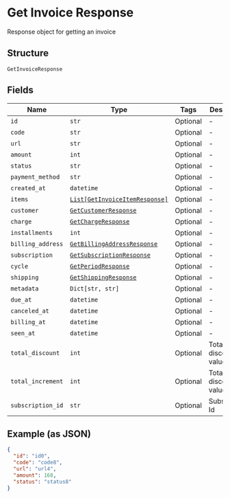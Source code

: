 
# Get Invoice Response

Response object for getting an invoice

## Structure

`GetInvoiceResponse`

## Fields

| Name | Type | Tags | Description |
|  --- | --- | --- | --- |
| `id` | `str` | Optional | - |
| `code` | `str` | Optional | - |
| `url` | `str` | Optional | - |
| `amount` | `int` | Optional | - |
| `status` | `str` | Optional | - |
| `payment_method` | `str` | Optional | - |
| `created_at` | `datetime` | Optional | - |
| `items` | [`List[GetInvoiceItemResponse]`](../../doc/models/get-invoice-item-response.md) | Optional | - |
| `customer` | [`GetCustomerResponse`](../../doc/models/get-customer-response.md) | Optional | - |
| `charge` | [`GetChargeResponse`](../../doc/models/get-charge-response.md) | Optional | - |
| `installments` | `int` | Optional | - |
| `billing_address` | [`GetBillingAddressResponse`](../../doc/models/get-billing-address-response.md) | Optional | - |
| `subscription` | [`GetSubscriptionResponse`](../../doc/models/get-subscription-response.md) | Optional | - |
| `cycle` | [`GetPeriodResponse`](../../doc/models/get-period-response.md) | Optional | - |
| `shipping` | [`GetShippingResponse`](../../doc/models/get-shipping-response.md) | Optional | - |
| `metadata` | `Dict[str, str]` | Optional | - |
| `due_at` | `datetime` | Optional | - |
| `canceled_at` | `datetime` | Optional | - |
| `billing_at` | `datetime` | Optional | - |
| `seen_at` | `datetime` | Optional | - |
| `total_discount` | `int` | Optional | Total discounted value |
| `total_increment` | `int` | Optional | Total discounted value |
| `subscription_id` | `str` | Optional | Subscription Id |

## Example (as JSON)

```json
{
  "id": "id0",
  "code": "code8",
  "url": "url4",
  "amount": 168,
  "status": "status8"
}
```

